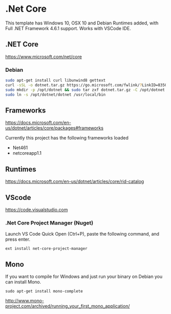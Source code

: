 # .Net Core

This template has Windows 10, OSX 10 and Debian Runtimes added, with Full .NET Framework 4.6.1 support. Works with VSCode IDE.

## .NET Core
https://www.microsoft.com/net/core

### Debian

```bash
sudo apt-get install curl libunwind8 gettext
curl -sSL -o dotnet.tar.gz https://go.microsoft.com/fwlink/?LinkID=835021
sudo mkdir -p /opt/dotnet && sudo tar zxf dotnet.tar.gz -C /opt/dotnet
sudo ln -s /opt/dotnet/dotnet /usr/local/bin
```

## Frameworks
https://docs.microsoft.com/en-us/dotnet/articles/core/packages#frameworks

Currently this project has the following frameworks loaded

* Net461
* netcoreapp1.1

## Runtimes
https://docs.microsoft.com/en-us/dotnet/articles/core/rid-catalog

## VScode
https://code.visualstudio.com

### .Net Core Project Manager (Nuget)

Launch VS Code Quick Open (Ctrl+P), paste the following command, and press enter. 

`ext install net-core-project-manager`

## Mono 

If you want to compile for Windows and just run your binary on Debian you can install Mono.

`sudo apt-get install mono-complete`

http://www.mono-project.com/archived/running_your_first_mono_application/
